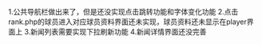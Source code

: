 ﻿1.公共导航栏做出来了，但是还没实现点击跳转功能和字体变化功能
2.点击rank.php的球员进入对应球员资料界面还未实现，球员资料还未显示在player界面上
3.新闻列表需要实现下拉刷新功能
4.新闻详情界面还没完善

